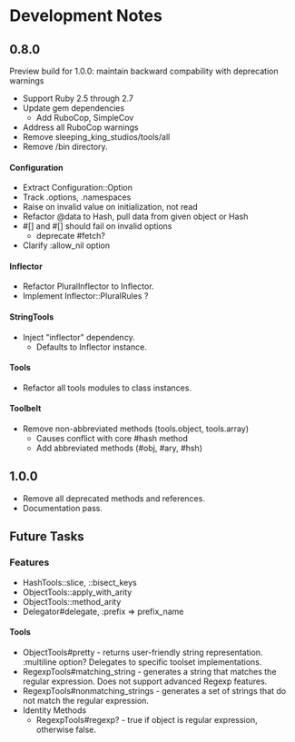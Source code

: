 # Development Notes

## 0.8.0

Preview build for 1.0.0: maintain backward compability with deprecation warnings

- Support Ruby 2.5 through 2.7
- Update gem dependencies
  - Add RuboCop, SimpleCov
- Address all RuboCop warnings
- Remove sleeping_king_studios/tools/all
- Remove /bin directory.

#### Configuration

- Extract Configuration::Option
- Track .options, .namespaces
- Raise on invalid value on initialization, not read
- Refactor @data to Hash, pull data from given object or Hash
- #[] and #[] should fail on invalid options
  - deprecate #fetch?
- Clarify :allow_nil option

#### Inflector

- Refactor PluralInflector to Inflector.
- Implement Inflector::PluralRules ?

#### StringTools

- Inject "inflector" dependency.
  - Defaults to Inflector instance.

#### Tools

- Refactor all tools modules to class instances.

#### Toolbelt

- Remove non-abbreviated methods (tools.object, tools.array)
  - Causes conflict with core #hash method
  - Add abbreviated methods (#obj, #ary, #hsh)

## 1.0.0

- Remove all deprecated methods and references.
- Documentation pass.

## Future Tasks

### Features

- HashTools::slice, ::bisect_keys
- ObjectTools::apply_with_arity
- ObjectTools::method_arity
- Delegator#delegate, :prefix => prefix_name

#### Tools

- ObjectTools#pretty - returns user-friendly string representation. :multiline option? Delegates to specific toolset implementations.
- RegexpTools#matching_string - generates a string that matches the regular expression. Does not support advanced Regexp features.
- RegexpTools#nonmatching_strings - generates a set of strings that do not match the regular expression.
- Identity Methods
  - RegexpTools#regexp? - true if object is regular expression, otherwise false.
